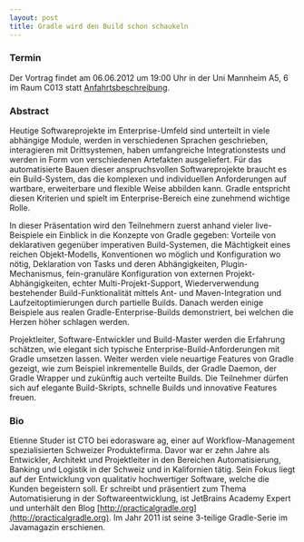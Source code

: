 ```yaml
---
layout: post
title: Gradle wird den Build schon schaukeln
---
```


### Termin

Der Vortrag findet am 06.06.2012 um 19:00 Uhr in der Uni Mannheim A5, 6 im Raum C013 statt [Anfahrtsbeschreibung](/getting-there).

### Abstract

Heutige Softwareprojekte im Enterprise-Umfeld sind unterteilt in viele abhängige Module, werden in verschiedenen Sprachen geschrieben, interagieren mit Drittsystemen, haben umfangreiche Integrationstests und werden in Form von verschiedenen Artefakten ausgeliefert. Für das automatisierte Bauen dieser anspruchsvollen Softwareprojekte braucht es ein Build-System, das die komplexen und individuellen Anforderungen auf wartbare, erweiterbare und flexible Weise abbilden kann. Gradle entspricht diesen Kriterien und spielt im Enterprise-Bereich eine zunehmend wichtige Rolle.

In dieser Präsentation wird den Teilnehmern zuerst anhand vieler live-Beispiele ein Einblick in die Konzepte von Gradle gegeben: Vorteile von deklarativen gegenüber imperativen Build-Systemen, die Mächtigkeit eines reichen Objekt-Modells, Konventionen wo möglich und Konfiguration wo nötig, Deklaration von Tasks und deren Abhängigkeiten, Plugin-Mechanismus, fein-granuläre Konfiguration von externen Projekt-Abhängigkeiten, echter Multi-Projekt-Support, Wiederverwendung bestehender Build-Funktionalität mittels Ant- und Maven-Integration und Laufzeitoptimierungen durch partielle Builds. Danach werden einige Beispiele aus realen Gradle-Enterprise-Builds demonstriert, bei welchen die Herzen höher schlagen werden.

Projektleiter, Software-Entwickler und Build-Master werden die Erfahrung schätzen, wie elegant sich typische Enterprise-Build-Anforderungen mit Gradle umsetzen lassen. Weiter werden viele neuartige Features von Gradle gezeigt, wie zum Beispiel inkrementelle Builds, der Gradle Daemon, der Gradle Wrapper und zukünftig auch verteilte Builds. Die Teilnehmer dürfen sich auf elegante Build-Skripts, schnelle Builds und innovative Features freuen.

### Bio

Etienne Studer ist CTO bei edorasware ag, einer auf Workflow-Management spezialisierten Schweizer Produktefirma. Davor war er zehn Jahre als Entwickler, Architekt und Projektleiter in den Bereichen Automatisierung, Banking und Logistik in der Schweiz und in Kalifornien tätig. Sein Fokus liegt auf der Entwicklung von qualitativ hochwertiger Software, welche die Kunden begeistern soll. Er schreibt und präsentiert zum Thema Automatisierung in der Softwareentwicklung, ist JetBrains Academy Expert und unterhält den Blog [http://practicalgradle.org](http://practicalgradle.org). Im Jahr 2011 ist seine 3-teilige Gradle-Serie im Javamagazin erschienen.
